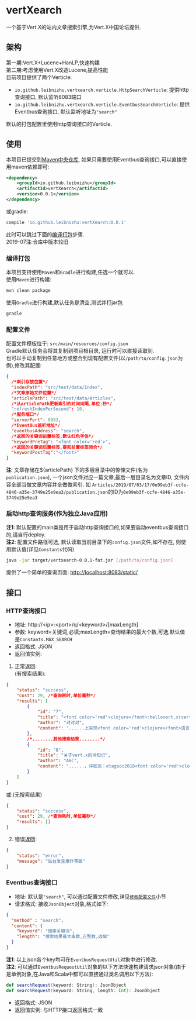 # vertXearch
一个基于Vert.X的站内文章搜索引擎,为Vert.X中国论坛提供.  

## 架构
第一期:Vert.X+Lucene+HanLP,快速构建  
第二期:考虑使用Vert.X改造Lucene,提高性能  
目前项目提供了两个Verticle:  
- `io.github.leibnizhu.vertxearch.verticle.HttpSearchVerticle`: 提供http查询接口, 默认监听8083端口
- `io.github.leibnizhu.vertxearch.verticle.EventbusSearchVerticle`: 提供Eventbus查询接口, 默认监听地址为`"search"`

默认的打包配置里使用http查询接口的Verticle.  

## 使用
本项目已提交到[Maven中央仓库](https://search.maven.org/#artifactdetails%7Cio.github.leibnizhu%7Cvertxearch%7C0.0.1%7Cjar), 如果只需要使用Eventbus查询接口,可以直接使用maven依赖即可:  
```xml
<dependency>
    <groupId>io.github.leibnizhu</groupId>
    <artifactId>vertXearch</artifactId>
    <version>0.0.1</version>
</dependency>
```
或gradle:
```groovy
compile 'io.github.leibnizhu:vertXearch:0.0.1'
```
此时可以跳过下面的[编译打包](#编译打包)步骤.  
2019-07注:仓库中版本较旧

### 编译打包
本项目支持使用`Maven`和`Gradle`进行构建,任选一个就可以.  
使用`Maven`进行构建:  
```bash
mvn clean package
```
使用`Gradle`进行构建,默认任务是清空,测试并打jar包
```bash
gradle
```

### 配置文件
配置文件模板位于: `src/main/resources/config.json`  
Gradle默认任务会将其复制到项目根目录, 运行时可以直接读取到.  
也可以手动复制到任意地方或整合到现有配置文件(以`/path/to/config.json`为例),修改其配置:
```json
{
  /*索引存放位置*/
  "indexPath": "src/test/data/Index",
  /*文章原始文件位置*/
  "articlePath": "src/test/data/Articles",
  /*从articlePath更新索引的时间间隔,单位:秒*/
  "refreshIndexPerSecond": 10,
  /*服务端口*/
  "serverPort": 8083,
  /*EventBus监听地址*/
  "eventbusAddress": "search",
  /*返回的关键词前置标签,默认红色字体*/
  "keywordPreTag": "<font color='red'>",
  /*返回的关键词后置标签,要和前置标签闭合*/
  "keywordPostTag":"</font>"
}
```
**注**: 文章存储在${articlePath} 下的多层目录中的惊悚文件(名为`publication.json`), 一个json文件对应一篇文章,最后一层目录名为文章ID, 文件内容全部当做文章内容并全做做索引. 如 `Articles/2019/07/03/17/0e99eb3f-ccfe-4846-a35e-3749e25e9ea3/publication.json`的ID为`0e99eb3f-ccfe-4846-a35e-3749e25e9ea3`

### 启动http查询服务(作为独立Java应用)
**注1**: 默认配置的main类是用于启动http查询接口的,如果要启动eventbus查询接口的,请自行deploy.    
**注2**: 配置文件路径可选, 默认读取当前目录下的`config.json`文件,如不存在, 则使用默认值(详见`Constants`代码)   
```bash
java -jar target/vertxearch-0.0.1-fat.jar [/path/to/config.json]
```
提供了一个简单的查询页面: [http://localhost:8083/static/](http://localhost:8083/static/)

## 接口
### HTTP查询接口
- 地址: http://&lt;ip&gt;:&lt;port&gt;/q/&lt;keyword&gt;/[maxLength]
- 参数: keyword=关键词,必填;maxLength=查询结果的最大个数,可选,默认值是`Constants.MAX_SEARCH`
- 返回格式: JSON
- 返回值实例:

1. 正常返回:  
(有搜索结果):
```json
{
    "status": "success",
    "cost": 29, /*查询耗时,单位毫秒*/
    "results": [
        {
            "id": "7",
            "title": "<font color='red'>clojure</font>:hellovert.x(vertx-lang-clojure发布)",
            "author": "对对对",
            "content": "......上实现<font color='red'>clojure</font>语言......：vert.x上的<font color='red'>clojure</font>语言支持（项目已开源）​......"
        },
        /*........其他搜索结果........*/
        {
            "id": "8",
            "title": "关于vert.x的冷知识",
            "author": "ABC",
            "content": "......，详细见：etagsoc2018<font color='red'>clojure</font>的符号是......"
        }
    ]
}
```

或:(无搜索结果)
```json
{
    "status": "success",
    "cost": 29, /*查询耗时,单位毫秒*/
    "results": []
}
```

2. 错误返回:
```json
{
    "status": "error",
    "message": "后台发生爆炸事故"
}
```

### Eventbus查询接口
- 地址: 默认是`"search"`, 可以通过配置文件修改,详见[`修改配置文件`](#修改配置文件)小节
- 请求格式: 接收`JsonObject`对象,格式如下:  

```json
{
  "method" : "search",
  "content": {
    "keyword": "搜索关键词",
    "length": "搜索结果最大条数,正整数,选填"
  }
}
```
**注1**: 以上json各个key均可在`EventbusRequestUtil`对象中进行修改.  
**注2**: 可以通过`EventbusRequestUtil`对象的以下方法快速构建请求json对象(由于是单例对象,在Java和Scala中都可以直接通过类名调用以下方法):  
```scala
def searchRequest(keyword: String): JsonObject
def searchRequest(keyword: String, length: Int): JsonObject
```
- 返回格式: JSON
- 返回值实例: 与HTTP接口返回格式一致